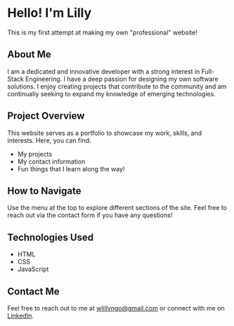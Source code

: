 # Hello! I'm Lilly  
This is my first attempt at making my own "professional" website!

## About Me  
I am a dedicated and innovative developer with a strong interest in Full-Stack Engineering. I have a deep passion for designing my own software solutions. I enjoy creating projects that contribute to the community and am continually seeking to expand my knowledge of emerging technologies.

## Project Overview  
This website serves as a portfolio to showcase my work, skills, and interests. Here, you can find:
- My projects
- My contact information
- Fun things that I learn along the way!

## How to Navigate  
Use the menu at the top to explore different sections of the site. Feel free to reach out via the contact form if you have any questions!

## Technologies Used  
- HTML
- CSS
- JavaScript

## Contact Me  
Feel free to reach out to me at wlillyngo@gmail.com or connect with me on [LinkedIn](www.linkedin.com/in/lillyn-g).

